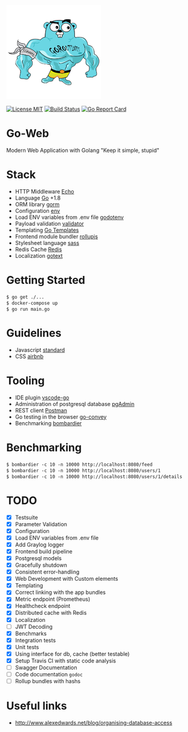 ![big-gopher](big-gopher.png)

[![License MIT](https://img.shields.io/badge/License-MIT-blue.svg)](http://opensource.org/licenses/MIT)
[![Build Status](https://travis-ci.org/StarpTech/go-web.svg?branch=master)](https://travis-ci.org/StarpTech/go-web)
[![Go Report Card](https://goreportcard.com/badge/github.com/StarpTech/go-web)](https://goreportcard.com/report/github.com/StarpTech/go-web)

# Go-Web
Modern Web Application with Golang "Keep it simple, stupid"

# Stack
- HTTP Middleware [Echo](https://echo.labstack.com/)
- Language [Go](https://golang.org/) +1.8
- ORM library [gorm](https://github.com/jinzhu/gorm)
- Configuration [env](https://github.com/caarlos0/env)
- Load ENV variables from .env file [godotenv](https://github.com/joho/godotenv)
- Payload validation [validator](https://github.com/go-playground/validator)
- Templating [Go Templates](https://golang.org/pkg/text/template/)
- Frontend module bundler [rollupjs](https://rollupjs.org/)
- Stylesheet language [sass](http://sass-lang.com/)
- Redis Cache [Redis](https://github.com/go-redis/redis)
- Localization [gotext](https://github.com/leonelquinteros/gotext)

# Getting Started

```
$ go get ./...
$ docker-compose up
$ go run main.go
```

# Guidelines

- Javascript [standard](https://standardjs.com/)
- CSS [airbnb](https://github.com/airbnb/css)

# Tooling

- IDE plugin [vscode-go](https://github.com/Microsoft/vscode-go)
- Administration of postgresql database [pgAdmin](https://www.pgadmin.org/)
- REST client [Postman](https://chrome.google.com/webstore/detail/postman/fhbjgbiflinjbdggehcddcbncdddomop?hl=en)
- Go testing in the browser [go-convey](https://github.com/smartystreets/goconvey)
- Benchmarking [bombardier](http://github.com/codesenberg/bombardier)

# Benchmarking

```
$ bombardier -c 10 -n 10000 http://localhost:8080/feed
$ bombardier -c 10 -n 10000 http://localhost:8080/users/1
$ bombardier -c 10 -n 10000 http://localhost:8080/users/1/details
```

# TODO

- [X] Testsuite
- [X] Parameter Validation
- [X] Configuration
- [X] Load ENV variables from .env file
- [X] Add Graylog logger
- [X] Frontend build pipeline
- [X] Postgresql models
- [X] Gracefully shutdown
- [X] Consistent error-handling
- [X] Web Development with Custom elements
- [X] Templating
- [X] Correct linking with the app bundles
- [X] Metric endpoint (Prometheus)
- [X] Healthcheck endpoint
- [X] Distributed cache with Redis
- [X] Localization
- [ ] JWT Decoding
- [X] Benchmarks
- [X] Integration tests
- [X] Unit tests
- [X] Using interface for db, cache (better testable)
- [X] Setup Travis CI with static code analysis
- [ ] Swagger Documentation
- [ ] Code documentation `godoc`
- [ ] Rollup bundles with hashs

# Useful links

- http://www.alexedwards.net/blog/organising-database-access

